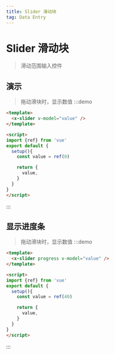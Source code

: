 ```yaml
---
title: Slider 滑动块
tag: Data Entry
---
```


# Slider 滑动块
> 滑动范围输入控件

## 演示
> 拖动滑块时，显示数值
:::demo
```html
<template>
  <x-slider v-model="value" />
</template>

<script>
import {ref} from 'vue'
export default {
  setup(){
    const value = ref(0)

    return {
      value,
    }
  }
}
</script>
```
:::


## 显示进度条
> 拖动滑块时，显示数值
:::demo
```html
<template>
  <x-slider progress v-model="value" />
</template>

<script>
import {ref} from 'vue'
export default {
  setup(){
    const value = ref(40)

    return {
      value,
    }
  }
}
</script>
```
:::